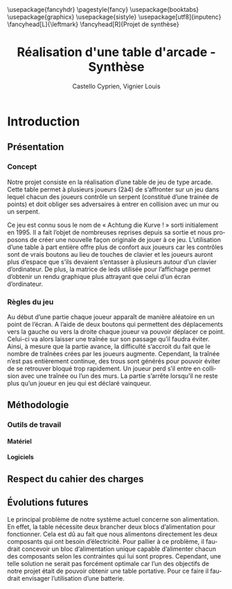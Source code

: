 ﻿---
title: Réalisation d'une table d'arcade - Synthèse
author: Castello Cyprien, Vignier Louis
lang: FR
institute: CentraleSupélec
documentclass: report
toc: false
header-includes:
    - \usepackage{fancyhdr}
    - \pagestyle{fancy}
    - \usepackage{booktabs}
    - \usepackage{graphicx}
    - \usepackage{sistyle}
    - \usepackage[utf8]{inputenc} 
    - \fancyhead[L]{\leftmark}
    - \fancyhead[R]{Projet de synthèse}
---

# Introduction

## Présentation

### Concept

Notre projet consiste en la réalisation d’une table de jeu de type arcade. Cette table permet à plusieurs joueurs (2à4) de s’affronter sur un jeu dans lequel chacun des joueurs contrôle un serpent (constitué d’une trainée de points) et doit obliger ses adversaires à entrer en collision avec un mur ou un serpent.

Ce jeu est connu sous le nom de « Achtung die Kurve ! » sorti initialement en 1995. Il a fait l’objet de nombreuses reprises depuis sa sortie et nous proposons de créer une nouvelle façon originale de jouer à ce jeu. L’utilisation d’une table à part entière offre plus de confort aux joueurs car les contrôles sont de vrais boutons au lieu de touches de clavier et les joueurs auront plus d’espace que s’ils devaient s’entasser à plusieurs autour d’un clavier d’ordinateur. De plus, la matrice de leds utilisée pour l’affichage permet d’obtenir un rendu graphique plus attrayant que celui d’un écran d’ordinateur.

### Règles du jeu

Au début d’une partie chaque joueur apparaît de manière aléatoire en un point de l’écran. A l’aide de deux boutons qui permettent des déplacements vers la gauche ou vers la droite chaque joueur va pouvoir déplacer ce point. Celui-ci va alors laisser une traînée sur son passage qu’il faudra éviter. Ainsi, à mesure que la partie avance, la difficulté s’accroit du fait que le nombre de traînées crées par les joueurs augmente. Cependant, la traînée n’est pas entièrement continue, des trous sont générés pour pouvoir éviter de se retrouver bloqué trop rapidement. Un joueur perd s’il entre en collision avec une traînée ou l’un des murs. La partie s’arrête lorsqu’il ne reste plus qu’un joueur en jeu qui est déclaré vainqueur.

## Méthodologie

### Outils de travail

#### Matériel

#### Logiciels

## Respect du cahier des charges

## Évolutions futures

Le principal problème de notre système actuel concerne son alimentation. En effet, la table nécessite deux brancher deux blocs d’alimentation pour fonctionner. Cela est dû au fait que nous alimentons directement les deux composants qui ont besoin d’électricité. Pour pallier à ce problème, il faudrait concevoir un bloc d’alimentation unique capable d’alimenter chacun des composants selon les contraintes qui lui sont propres.
Cependant, une telle solution ne serait pas forcément optimale car l’un des objectifs de notre projet était de pouvoir obtenir une table portative. Pour ce faire il faudrait envisager l’utilisation d’une batterie.

<!-- Améliorations sur le jeu -->

<!-- Améliorations sur la table -->

<!-- Augmentation du nombre de jeux -->